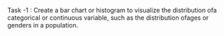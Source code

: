 Task -1 : Create a bar chart or histogram to visualize the distribution ofa categorical or continuous variable, such as the distribution ofages or genders in a population.
